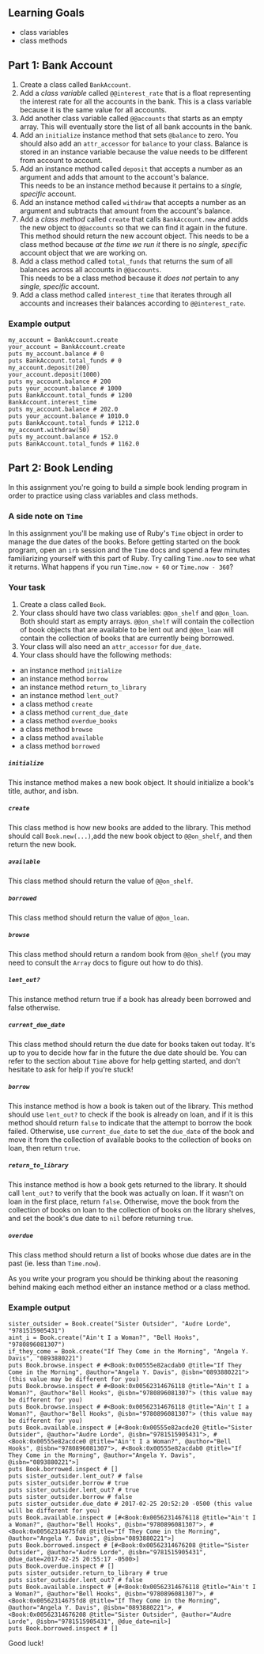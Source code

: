 ## Learning Goals
- class variables
- class methods

## Part 1: Bank Account
1. Create a class called `BankAccount`.
2. Add a _class variable_ called `@@interest_rate` that is a float representing the interest rate for all the accounts in the bank.  This is a class variable because it is the same value for all accounts.
3. Add another class variable called `@@accounts` that starts as an empty array.  This will eventually store the list of all bank accounts in the bank.
3. Add an `initialize` instance method that sets `@balance` to zero.  You should also add an `attr_accessor` for `balance` to your class.  Balance is stored in an instance variable because the value needs to be different from account to account.
4. Add an instance method called `deposit` that accepts a number as an argument and adds that amount to the account's balance.  
  This needs to be an instance method because it pertains to a _single, specific_ account.
5. Add an instance method called `withdraw` that accepts a number as an argument and subtracts that amount from the account's balance.
6. Add a _class method_ called `create` that calls `BankAccount.new` and adds the new object to `@@accounts` so that we can find it again in the future.  This method should return the new account object.
  This needs to be a class method because *at the time we run it* there is no _single, specific_ account object that we are working on.
7. Add a class method called `total_funds` that returns the sum of all balances across all accounts in `@@accounts`.  
  This needs to be a class method because it *does not* pertain to any _single, specific_ account.
8. Add a class method called `interest_time` that iterates through all accounts and increases their balances according to `@@interest_rate`.

### Example output

```
my_account = BankAccount.create
your_account = BankAccount.create
puts my_account.balance # 0
puts BankAccount.total_funds # 0
my_account.deposit(200)
your_account.deposit(1000)
puts my_account.balance # 200
puts your_account.balance # 1000
puts BankAccount.total_funds # 1200
BankAccount.interest_time
puts my_account.balance # 202.0
puts your_account.balance # 1010.0
puts BankAccount.total_funds # 1212.0
my_account.withdraw(50)
puts my_account.balance # 152.0
puts BankAccount.total_funds # 1162.0
```

## Part 2: Book Lending
In this assignment you're going to build a simple book lending program in order to practice using class variables and class methods.
### A side note on `Time`
In this assignment you'll be making use of Ruby's `Time` object in order to manage the due dates of the books.  Before getting started on the book program, open an `irb` session and the `Time` docs and spend a few minutes familiarizing yourself with this part of Ruby.  Try calling `Time.now` to see what it returns.  What happens if you run `Time.now + 60` or `Time.now - 360`?

### Your task
1. Create a class called `Book`.
2. Your class should have two class variables: `@@on_shelf` and `@@on_loan`.  Both should start as empty arrays. `@@on_shelf` will contain the collection of book objects that are available to be lent out and `@@on_loan` will contain the collection of books that are currently being borrowed.
3. Your class will also need an `attr_accessor` for `due_date`.
4. Your class should have the following methods:
  - an instance method `initialize`
  - an instance method `borrow`
  - an instance method `return_to_library`
  - an instance method `lent_out?`
  - a class method `create`
  - a class method `current_due_date`
  - a class method `overdue_books`
  - a class method `browse`
  - a class method `available`
  - a class method `borrowed`


##### `initialize`
  This instance method makes a new book object.  It should initialize a book's title, author, and isbn.

##### `create`
  This class method is how new books are added to the library.  This method should call `Book.new(...)`,add the new book object to `@@on_shelf`, and then return the new book.

##### `available`
  This class method should return the value of `@@on_shelf`.

##### `borrowed`
  This class method should return the value of `@@on_loan`.

##### `browse`
  This class method should return a random book from `@@on_shelf` (you may need to consult the `Array` docs to figure out how to do this).

##### `lent_out?`
  This instance method return true if a book has already been borrowed and false otherwise.

##### `current_due_date`
  This class method should return the due date for books taken out today.  It's up to you to decide how far in the future the due date should be. You can refer to the section about `Time` above for help getting started, and don't hesitate to ask for help if you're stuck!

##### `borrow`
  This instance method is how a book is taken out of the library.  This method should use `lent_out?` to check if the book is already on loan, and if it is this method should return `false` to indicate that the attempt to borrow the book failed.  Otherwise, use `current_due_date` to set the `due_date` of the book and move it from the collection of available books to the collection of books on loan, then return `true`.

##### `return_to_library`
  This instance method is how a book gets returned to the library.  It should call `lent_out?` to verify that the book was actually on loan.  If it wasn't on loan in the first place, return `false`.  Otherwise, move the book from the collection of books on loan to the collection of books on the library shelves, and set the book's due date to `nil` before returning `true`.

##### `overdue`
  This class method should return a list of books whose due dates are in the past (ie. less than `Time.now`).

As you write your program you should be thinking about the reasoning behind making each method either an instance method or a class method.

### Example output
```
sister_outsider = Book.create("Sister Outsider", "Audre Lorde", "9781515905431")
aint_i = Book.create("Ain't I a Woman?", "Bell Hooks", "9780896081307")
if_they_come = Book.create("If They Come in the Morning", "Angela Y. Davis", "0893880221")
puts Book.browse.inspect # #<Book:0x00555e82acdab0 @title="If They Come in the Morning", @author="Angela Y. Davis", @isbn="0893880221"> (this value may be different for you)
puts Book.browse.inspect # #<Book:0x00562314676118 @title="Ain't I a Woman?", @author="Bell Hooks", @isbn="9780896081307"> (this value may be different for you)
puts Book.browse.inspect # #<Book:0x00562314676118 @title="Ain't I a Woman?", @author="Bell Hooks", @isbn="9780896081307"> (this value may be different for you)
puts Book.available.inspect # [#<Book:0x00555e82acde20 @title="Sister Outsider", @author="Audre Lorde", @isbn="9781515905431">, #<Book:0x00555e82acdce0 @title="Ain't I a Woman?", @author="Bell Hooks", @isbn="9780896081307">, #<Book:0x00555e82acdab0 @title="If They Come in the Morning", @author="Angela Y. Davis", @isbn="0893880221">]
puts Book.borrowed.inspect # []
puts sister_outsider.lent_out? # false
puts sister_outsider.borrow # true
puts sister_outsider.lent_out? # true
puts sister_outsider.borrow # false
puts sister_outsider.due_date # 2017-02-25 20:52:20 -0500 (this value will be different for you)
puts Book.available.inspect # [#<Book:0x00562314676118 @title="Ain't I a Woman?", @author="Bell Hooks", @isbn="9780896081307">, #<Book:0x00562314675fd8 @title="If They Come in the Morning", @author="Angela Y. Davis", @isbn="0893880221">]
puts Book.borrowed.inspect # [#<Book:0x00562314676208 @title="Sister Outsider", @author="Audre Lorde", @isbn="9781515905431", @due_date=2017-02-25 20:55:17 -0500>]
puts Book.overdue.inspect # []
puts sister_outsider.return_to_library # true
puts sister_outsider.lent_out? # false
puts Book.available.inspect # [#<Book:0x00562314676118 @title="Ain't I a Woman?", @author="Bell Hooks", @isbn="9780896081307">, #<Book:0x00562314675fd8 @title="If They Come in the Morning", @author="Angela Y. Davis", @isbn="0893880221">, #<Book:0x00562314676208 @title="Sister Outsider", @author="Audre Lorde", @isbn="9781515905431", @due_date=nil>]
puts Book.borrowed.inspect # []
```
Good luck!
